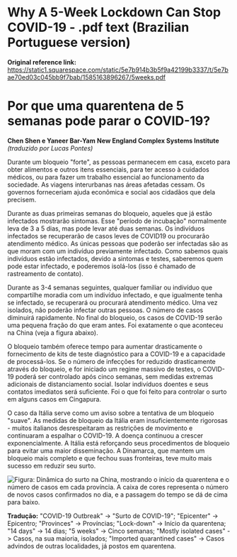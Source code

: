 # Why A 5-Week Lockdown Can Stop COVID-19 - .pdf text (Brazilian Portuguese version)
**Original reference link:** https://static1.squarespace.com/static/5e7b914b3b5f9a42199b3337/t/5e7bae70ed03c045bb9f7bab/1585163896267/5weeks.pdf

# Por que uma quarentena de 5 semanas pode parar o COVID-19?
**Chen Shen e Yaneer Bar-Yam**
**New England Complex Systems Institute**
*(traduzido por Lucas Pontes)*

Durante um bloqueio "forte", as pessoas permanecem em casa, exceto para obter alimentos e outros itens essenciais, para ter acesso à cuidados médicos, ou para fazer um trabalho essencial ao funcionamento da sociedade. As viagens interurbanas nas áreas afetadas cessam. Os governos forneceriam ajuda econômica e social aos cidadãos que dela precisem.

Durante as duas primeiras semanas do bloqueio, aqueles que já estão infectados mostrarão sintomas. Esse "período de incubação" normalmente leva de 3 a 5 dias, mas pode levar até duas semanas. Os indivíduos infectados se recuperarão de casos leves de COVID19 ou procurarão atendimento médico. As únicas pessoas que poderão ser infectadas são as que moram com um indivíduo previamente infectado. Como sabemos quais indivíduos estão infectados, devido a sintomas e testes, saberemos quem pode estar infectado, e poderemos isolá-los (isso é chamado de rastreamento de contato).

Durante as 3-4 semanas seguintes, qualquer familiar ou indivíduo que compartilhe moradia com um indivíduo infectado, e que igualmente tenha se infectado, se recuperará ou procurará atendimento médico. Uma vez isolados, não poderão infectar outras pessoas. O número de casos diminuirá rapidamente. No final do bloqueio, os casos de COVID-19 serão uma pequena fração do que eram antes. Foi exatamente o que aconteceu na China (veja a figura abaixo).

O bloqueio também oferece tempo para aumentar drasticamente o fornecimento de kits de teste diagnóstico para a COVID-19 e a capacidade de processá-los. Se o número de infecções for reduzido drasticamente através do bloqueio, e for iniciado um regime massivo de testes, o COVID-19 poderá ser controlado após cinco semanas, sem medidas extremas adicionais de distanciamento social. Isolar indivíduos doentes e seus contatos imediatos será suficiente. Foi o que foi feito para controlar o surto em alguns casos em Cingapura.

O caso da Itália serve como um aviso sobre a tentativa de um bloqueio "suave". As medidas de bloqueio da Itália eram insuficientemente rigorosas - muitos italianos desrespeitaram as restrições de movimento e continuaram a espalhar o COVID-19. A doença continuou a crescer exponencialmente. A Itália está reforçando seus procedimentos de bloqueio para evitar uma maior disseminação. A Dinamarca, que mantem um bloqueio mais completo e que fechou suas fronteiras, teve muito mais sucesso em reduzir seu surto.

![Figura: Dinâmica do surto na China, mostrando o início da quarentena e o número de casos em cada província. A caixa de cores representa o número de novos casos confirmados no dia, e a passagem do tempo se dá de cima para baixo. ](/china-graph.png)

**Tradução:** "COVID-19 Outbreak" -> "Surto de COVID-19"; "Epicenter" -> Epicentro; "Provinces" -> Províncias; "Lock-down" -> Início da quarentena; "14 days" -> 14 dias; "5 weeks" -> Cinco semanas; "Mostly isolated cases" -> Casos, na sua maioria, isolados; "Imported quarantined cases" -> Casos advindos de outras localidades, já postos em quarentena.
